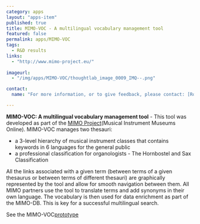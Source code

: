 ```yaml
---
category: apps
layout: "apps-item"
published: true
title: MIMO-VOC - A multilingual vocabulary management tool
featured: false
permalink: apps/MIMO-VOC
tags: 
  - R&D results
links: 
  - "http://www.mimo-project.eu/"
  
imageurl: 
  - "/img/apps/MIMO-VOC/thoughtlab_image_0009_IMQ--.png"

contact: 
  name: "For more information, or to give feedback, please contact: [Rodolphe Bailly](rbailly@cite-musique.fr?subject=Europeana%20ThoughtLab:%20MIMO-VOC)"

---
```

**MIMO-VOC: A multilingual vocabulary management tool** - This tool was developed as part of the [MIMO Project](http://www.mimo-project.eu/)(Musical Instrument Museums Online). MIMO-VOC manages two thesauri:
* a 3-level hierarchy of musical instrument classes that contains keywords in 6 languages for the general public
* a professional classification for organologists - The Hornbostel and Sax Classification

All the links associated with a given term (between terms of a given thesaurus or between terms of different thesauri) are graphically represented by the tool and allow for smooth navigation between them. All MIMO partners use the tool to translate terms and add synonyms in their own language. The vocabulary is then used for data enrichment as part of the MIMO-DB. This is key for a successful multilingual search.</p>
	
See the MIMO-VOC[prototype](http://incipioinfodoc.archimed.fr/Idesia/home.aspx?INSTANCE=MIMO&amp;THES=IFD_MIMO_CLASSIF&amp;VIEW=DEFAULT&amp;FORM=0&amp;ACTIVE=TRUE) 


